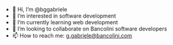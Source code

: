 - 👋 Hi, I’m @bggabriele
- 👀 I’m interested in software development
- 🌱 I’m currently learning web development
- 💞️ I’m looking to collaborate on Bancolini software developers
- 📫 How to reach me: g.gabriele@bancolini.com

<!---
bggabriele/bggabriele is a ✨ special ✨ repository because its `README.md` (this file) appears on your GitHub profile.
You can click the Preview link to take a look at your changes.
--->
